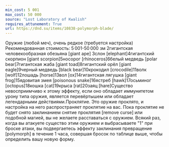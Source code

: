 ```yaml
---
min_cost: 5 001
max_cost: 50 000
source: "Lost Laboratory of Kwalish"
requires_attunement: True
url: https://dnd.su/items/10838-polymorph-blade/
---
```


Оружие (любой меч), очень редкое (требуется настройка)
Рекомендованная стоимость: 5 001-50 000 зм
2гигантская человекообразная обезьяна [giant ape]
3слон [elephant]4гигантский скорпион [giant scorpion]5носорог [rhinoceros]6белый медведь [polar bear]7гигантская жаба [giant toad]8гигантский орёл [giant eagle]9черный медведь [black bear]10крокодил [crocodile]11волк [wolf]12лошадь [horse]13вол [ox]14гигантская лягушка [giant frog]15ядовитая змея [poisonous snake]16ястреб [hawk]17осьминог [octopus]18кошка [cat]19крыса [rat]20заяц [hare]Существо невосприимчиво к этому эффекту, если оно обладает иммунитетом урону типа оружия, является перевёртышем или обладает легендарными действиями.Проклятие. Это оружие проклято, и настройка на него распространяет проклятие на вас. Пока проклятие не будет снято заклинанием снятие проклятия [remove curse] или подобной магией, вы не желаете расставаться с оружием. Всякий раз, когда вы атакуете существо этим оружием и выбрасываете "1" при броске атаки, вы подвергаетесь эффекту заклинания превращение [polymorph] в течение 1 часа, совершая бросок по таблице выше, чтобы определить вашу новую форму.